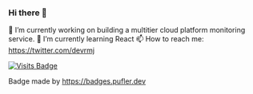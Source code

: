 ### Hi there 👋

🔭 I’m currently working on building a multitier cloud platform monitoring service.
🌱 I’m currently learning React
📫 How to reach me: https://twitter.com/devrmj

<!--
**DevRMJ/DevRMJ** is a ✨ _special_ ✨ repository because its `README.md` (this file) appears on your GitHub profile.

Here are some ideas to get you started:

- 🔭 I’m currently working on ...
- 🌱 I’m currently learning ...
- 👯 I’m looking to collaborate on ...
- 🤔 I’m looking for help with ...
- 💬 Ask me about ...
- 📫 How to reach me: ...
- 😄 Pronouns: ...
- ⚡ Fun fact: ...
-->

[![Visits Badge](https://badges.pufler.dev/visits/devrmj/devrmj)](https://github.com/devrmj/devrmj)

Badge made by https://badges.pufler.dev
